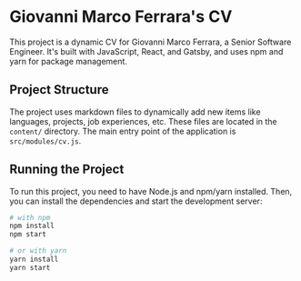 # Giovanni Marco Ferrara's CV

This project is a dynamic CV for Giovanni Marco Ferrara, a Senior Software Engineer. It's built with JavaScript, React, and Gatsby, and uses npm and yarn for package management.

## Project Structure

The project uses markdown files to dynamically add new items like languages, projects, job experiences, etc. These files are located in the `content/` directory. The main entry point of the application is `src/modules/cv.js`.

## Running the Project

To run this project, you need to have Node.js and npm/yarn installed. Then, you can install the dependencies and start the development server:

```sh
# with npm
npm install
npm start

# or with yarn
yarn install
yarn start
```